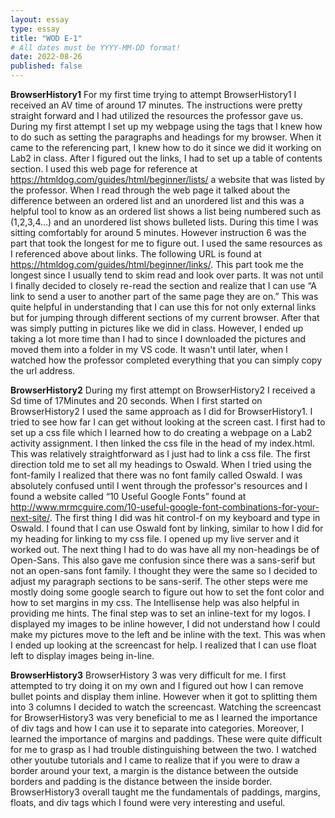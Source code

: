 ```yaml
---
layout: essay
type: essay
title: "WOD E-1"
# All dates must be YYYY-MM-DD format!
date: 2022-08-26
published: false
---
```


<b>BrowserHistory1</b>
For my first time trying to attempt BrowserHistory1 I received an AV time of around 17 minutes. 
The instructions were pretty straight forward and I had utilized the resources the professor gave us. During my first attempt I set up my webpage using the tags that I knew how to do such as setting the paragraphs and headings for my browser. When it came to the referencing part, I knew how to do it since we did it working on Lab2 in class. After I figured out the links, I had to set up a table of contents section. I used this web page for reference at https://htmldog.com/guides/html/beginner/lists/ a website that was listed by the professor. When I read through the web page it talked about the difference between an ordered list and an unordered list and this was a helpful tool to know as an ordered list shows a list being numbered such as (1,2,3,4…) and an unordered list shows bulleted lists. During this time I was sitting comfortably for around 5 minutes. However instruction 6 was the part that took the longest for me to figure out. I used the same resources as I referenced above about links. The following URL is found at https://htmldog.com/guides/html/beginner/links/. This part took me the longest since I usually tend to skim read and look over parts. It was not until I finally decided to closely re-read the section and realize that I can use “A link to send a user to another part of the same page they are on.” This was quite helpful in understanding that I can use this for not only external links but for jumping through different sections of my current browser. After that was simply putting in pictures like we did in class. However, I ended up taking a lot more time than I had to since I downloaded the pictures and moved them into a folder in my VS code. It wasn't until later, when I watched how the professor completed everything that you can simply copy the url address. 

<b>BrowserHistory2</b>
During my first attempt on BrowserHistory2 I received a Sd time of 17Minutes and 20 seconds. When I first started on BrowserHistory2 I used the same approach as I did for BrowserHistory1. I tried to see how far I can get without looking at the screen cast. I first had to set up a css file which I learned how to do creating a webpage on a Lab2 activity assignment. I then linked the css file in the head of my index.html. This was relatively straightforward as I just had to link a css file. The first direction told me to set all my headings to Oswald. When I tried using the font-family I realized that there was no font family called Oswald. I was absolutely confused until I went through the professor's resources and I found a website called “10 Useful Google Fonts” found at http://www.mrmcguire.com/10-useful-google-font-combinations-for-your-next-site/. The first thing I did was hit control-f on my keyboard and type in Oswald. I found that I can use Oswald font by linking, similar to how I did for my heading for linking to my css file. I opened up my live server and it worked out. The next thing I had to do was have all my non-headings be of Open-Sans. This also gave me confusion since there was a sans-serif but not an open-sans font family. I thought they were the same so I decided to adjust my paragraph sections to be sans-serif. The other steps were me mostly doing some google search to figure out how to set the font color and how to set margins in my css. The Intellisense help was also helpful in providing me hints. The final step was to set an inline-text for my logos. I displayed my images to be inline however, I did not understand how I could make my pictures move to the left and be inline with the text. This was when I ended up looking at the screencast for help. I realized that I can use float left to display images being in-line. 

<b>BrowserHistory3</b>
BrowserHistory 3 was very difficult for me. I first attempted to try doing it on my own and I figured out how I can remove bullet points and display them inline. However when it got to splitting them into 3 columns I decided to watch the screencast. Watching the screencast for BrowserHistory3 was very beneficial to me as I learned the importance of div tags and how I can use it to separate into categories. Moreover, I learned the importance of margins and paddings. These were quite difficult for me to grasp as I had trouble distinguishing between the two. I watched other youtube tutorials and I came to realize that if you were to draw a border around your text, a margin is the distance between the outside borders and padding is the distance between the inside border. BrowserHistory3 overall taught me the fundamentals of paddings, margins, floats, and div tags which I found were very interesting and useful.
